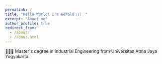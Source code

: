 ```yaml
---
permalink: /
title: "Hello World! I'm Gerald 👋🏻  "
excerpt: "About me"
author_profile: true
redirect_from: 
  - /about/
  - /about.html
---
```

  
👨🏻‍🎓 Master's degree in Industrial Engineering from Universitas Atma Jaya Yogyakarta.
